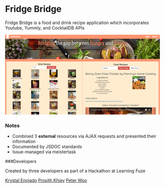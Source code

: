 # Fridge Bridge

Fridge Bridge is a food and drink recipe application which incorporates Youtube, Yummly, and CocktailDB APIs

![Fridge-Bridge](images/readme.png)

### Notes
- Combined 3 **external** resources via AJAX requests and presented their information
- Documented by JSDOC standards
- Issue-managed via meistertask 


###Developers

Created by three developers as part of a Hackathon at Learning Fuze

[Krystal Enojado](https://github.com/kryseno)
[Prosith Khiev](https://github.com/pk316)
[Peter Woo](https://github.com/oowretep)